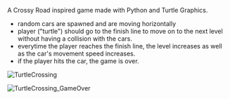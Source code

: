 A Crossy Road inspired game made with Python and Turtle Graphics. 
- random cars are spawned and are moving horizontally
- player ("turtle") should go to the finish line to move on to the next level without having a collision with the cars.
- everytime the player reaches the finish line, the level increases as well as the car's movement speed increases.
- if the player hits the car, the game is over.

![TurtleCrossing](https://github.com/NayrAdrian/TurtleCrossing/assets/125546701/c616e088-fb68-43ef-b1cf-5f3f2b973e15)

![TurtleCrossing_GameOver](https://github.com/NayrAdrian/TurtleCrossing/assets/125546701/04793d80-1f37-4d69-9c95-6bbbd887749c)

